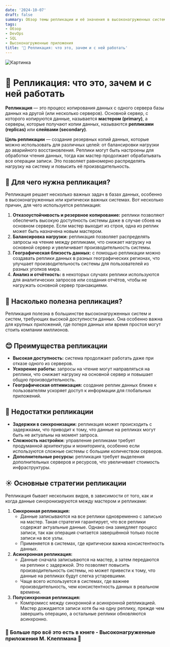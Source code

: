 ```yaml
---
date: '2024-10-07'
draft: false
summary: Обзор темы репликации и её значения в высоконагруженных системах
tags:
- Обзор
- DevOps
- SQL
- Высоконагруженные приложения
title: '📑 Репликация: что это, зачем и с ней работать'
---
```


![Картинка](http://localhost:1313/images/posts/image_46.jpg)

# 📑 Репликация: что это, зачем и с ней работать

**__Репликация__** — это процесс копирования данных с одного сервера базы данных на другой (или несколько серверов). Основной сервер, с которого копируются данные, называется __мастером__ **__(primary)__**, а серверы, которые получают копии данных, называются __репликами__ **__(replicas)__** или __слейвами **(secondary)**__.

__Цель репликации__ — создание резервных копий данных, которые можно использовать для различных целей: от балансировки нагрузки до аварийного восстановления. Реплики могут быть настроены для обработки чтения данных, тогда как мастер продолжает обрабатывать все операции записи. Это позволяет равномерно распределять нагрузку на систему и повысить её производительность.

## 👀 Для чего нужна репликация?
Репликация решает несколько важных задач в базах данных, особенно в высоконагруженных или критически важных системах. Вот несколько причин, для чего используется репликация:
1. **__Отказоустойчивость и резервное копирование:__** реплики позволяют обеспечить высокую доступность системы даже в случае сбоев на основном сервере. Если мастер выходит из строя, одна из реплик может быть назначена новым мастером.
2. **__Балансировка нагрузки:__** репликация позволяет распределять запросы на чтение между репликами, что снижает нагрузку на основной сервер и увеличивает производительность системы.
3. **__Географическая близость данных:__** с помощью репликации можно создавать реплики данных в разных географических регионах, что улучшает производительность системы для пользователей из разных уголков мира.
4. **__Анализ и отчётность:__** в некоторых случаях реплики используются для аналитических запросов или создания отчётов, чтобы не нагружать основной сервер транзакциями.

## 🚬 Насколько полезна репликация?
Репликация полезна в большинстве высоконагруженных систем и систем, требующих высокой доступности данных. Она особенно важна для крупных приложений, где потеря данных или время простоя могут стоить компании миллионов.

## 😊 **Преимущества репликации**
- **__Высокая доступность:__** система продолжает работать даже при отказе одного из серверов.
- **__Ускорение работы:__** запросы на чтение могут направляться на реплики, что снижает нагрузку на основной сервер и повышает общую производительность.
- **__Географическая оптимизация:__** создание реплик данных ближе к пользователям ускоряет доступ к информации для глобальных приложений.

## 🍔 **Недостатки репликации**
- **__Задержки в синхронизации:__** репликация может происходить с задержками, что приводит к тому, что данные на репликах могут быть не актуальны на момент запроса.
- **__Сложность настройки:__** управление репликами требует продуманной архитектуры и мониторинга, особенно если используются сложные системы с большим количеством серверов.
- **__Дополнительные ресурсы:__** репликация требует выделения дополнительных серверов и ресурсов, что увеличивает стоимость инфраструктуры.

## ☀️ Основные стратегии репликации
Репликация бывает нескольких видов, в зависимости от того, как и когда данные синхронизируются между мастером и репликами:
1. **__Синхронная репликация:__**
   - Данные записываются на все реплики одновременно с записью на мастер. Такая стратегия гарантирует, что все реплики содержат актуальные данные. Однако она замедляет процесс записи, так как операция считается завершённой только после записи на все узлы.
   - Применяется в системах, где критически важна консистентность данных.
2. **__Асинхронная репликация:__**
   - Данные сначала записываются на мастер, а затем передаются на реплики с задержкой. Это позволяет повысить производительность системы, но может привести к тому, что данные на репликах будут слегка устаревшими.
   - Чаще всего используется в системах, где важнее производительность, чем консистентность данных в реальном времени.
3. **__Полусинхронная репликация:__**
   - Компромисс между синхронной и асинхронной репликацией. Мастер дожидается записи хотя бы на одну реплику, прежде чем завершить операцию, а остальные реплики обновляются асинхронно.

### 🤩 **Больше про всё это есть в книге - Высоконагруженные приложения М. Клеппмана** 🤩
